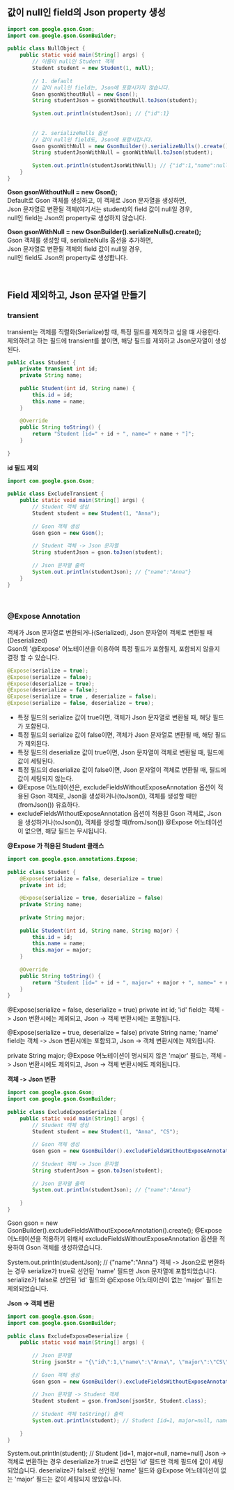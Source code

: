 ## 값이 null인 field의 Json property 생성
```java
import com.google.gson.Gson;
import com.google.gson.GsonBuilder;
 
public class NullObject {
    public static void main(String[] args) {
        // 이름이 null인 Student 객체
        Student student = new Student(1, null);
 
        // 1. default
        // 값이 null인 field는, Json에 포함시키지 않습니다.
        Gson gsonWithoutNull = new Gson();
        String studentJson = gsonWithoutNull.toJson(student);
 
        System.out.println(studentJson); // {"id":1}
 
        
        // 2. serializeNulls 옵션
        // 값이 null인 field도, Json에 포함시킵니다.
        Gson gsonWithNull = new GsonBuilder().serializeNulls().create();
        String studentJsonWithNull = gsonWithNull.toJson(student);
 
        System.out.println(studentJsonWithNull); // {"id":1,"name":null} 
    }
}
```
**Gson gsonWithoutNull = new Gson();**<br>
Default로 Gson 객체를 생성하고, 이 객체로 Json 문자열을 생성하면,<br>
Json 문자열로 변환될 객체(여기서는 student)의 field 값이 null일 경우,<br>
null인 field는 Json의 property로 생성하지 않습니다.

**Gson gsonWithNull = new GsonBuilder().serializeNulls().create();**<br>
Gson 객체를 생성할 때, serializeNulls 옵션을 추가하면,<br>
Json 문자열로 변환될 객체의 field 값이 null일 경우,<br>
null인 field도 Json의 property로 생성합니다.

<br>

## Field 제외하고, Json 문자열 만들기
### transient
transient는 객체를 직렬화(Serialize)할 때, 특정 필드를 제외하고 싶을 떄 사용한다.<br>
제외하려고 하는 필드에 transient를 붙이면, 해당 필드를 제외하고 Json문자열이 생성된다.
```java
public class Student {
    private transient int id;
    private String name;
 
    public Student(int id, String name) {
        this.id = id;
        this.name = name;
    }
 
    @Override
    public String toString() {
        return "Student [id=" + id + ", name=" + name + "]";
    }
 
}
```
**id 필드 제외**
```java
import com.google.gson.Gson;
 
public class ExcludeTransient {
    public static void main(String[] args) {
        // Student 객체 생성
        Student student = new Student(1, "Anna");
 
        // Gson 객체 생성
        Gson gson = new Gson();
 
        // Student 객체 -> Json 문자열
        String studentJson = gson.toJson(student);
 
        // Json 문자열 출력
        System.out.println(studentJson); // {"name":"Anna"}
    }
}
```

<br>

### @Expose Annotation
객체가 Json 문자열로 변환되거나(Serialized), Json 문자열이 객체로 변환될 때(Deserialized) <br>
Gson의 '@Expose' 어노테이션을 이용하여 특정 필드가 포함될지, 포함되지 않을지 결정 할 수 있습니다.
```java
@Expose(serialize = true);
@Expose(serialize = false);
@Expose(deserialize = true);
@Expose(deserialize = false);
@Expose(serialize = true , deserialize = false);
@Expose(serialize = false, deserialize = true);
```
- 특정 필드의 serialize 값이 true이면, 객체가 Json 문자열로 변환될 때, 해당 필드가 포함된다.
- 특정 필드의 serialize 값이 false이면, 객체가 Json 문자열로 변환될 때, 해당 필드가 제외된다.
- 특정 필드의 deserialize 값이 true이면, Json 문자열이 객체로 변환될 때, 필드에 값이 세팅된다.
- 특정 필드의 deserialize 값이 false이면, Json 문자열이 객체로 변환될 때, 필드에 값이 세팅되지 않는다.
- @Expose 어노테이션은, excludeFieldsWithoutExposeAnnotation 옵션이 적용된 Gson 객체로, Json을 생성하거나(toJson()), 객체를 생성할 때만(fromJson()) 유효하다.
- excludeFieldsWithoutExposeAnnotation 옵션이 적용된 Gson 객체로, Json을 생성하거나(toJson()), 객체를 생성할 때(fromJson()) @Expose 어노테이션이 없으면, 해당 필드는 무시됩니다.

**@Expose 가 적용된 Student 클래스**
```java
import com.google.gson.annotations.Expose;
 
public class Student {
    @Expose(serialize = false, deserialize = true)
    private int id;
 
    @Expose(serialize = true, deserialize = false)
    private String name;
 
    private String major;
 
    public Student(int id, String name, String major) {
        this.id = id;
        this.name = name;
        this.major = major;
    }
 
    @Override
    public String toString() {
        return "Student [id=" + id + ", major=" + major + ", name=" + name + "]";
    }
}
```
@Expose(serialize = false, deserialize = true)
private int id;
'id' field는
객체 -> Json 변환시에는 제외되고,
Json -> 객체 변환시에는 포함됩니다.

@Expose(serialize = true, deserialize = false)
private String name;
'name' field는
객체 -> Json 변환시에는 포함되고,
Json -> 객체 변환시에는 제외됩니다.

private String major;
@Expose 어노테이션이 명시되지 않은
'major' 필드는,
객체 -> Json 변환시에도 제외되고,
Json -> 객체 변환시에도 제외됩니다.

**객체 -> Json 변환**
``` java
import com.google.gson.Gson;
import com.google.gson.GsonBuilder;
 
public class ExcludeExposeSerialize {
    public static void main(String[] args) {
        // Student 객체 생성
        Student student = new Student(1, "Anna", "CS");
 
        // Gson 객체 생성
        Gson gson = new GsonBuilder().excludeFieldsWithoutExposeAnnotation().create();
 
        // Student 객체 -> Json 문자열
        String studentJson = gson.toJson(student);
 
        // Json 문자열 출력
        System.out.println(studentJson); // {"name":"Anna"}
 
    }
}
```
Gson gson = new GsonBuilder().excludeFieldsWithoutExposeAnnotation().create();
@Expose 어노테이션을 적용하기 위해서
excludeFieldsWithoutExposeAnnotation 옵션을 적용하여
Gson 객체를 생성하였습니다.

System.out.println(studentJson); // {"name":"Anna"}
객체 -> Json으로 변환하는 경우
serialize가 true로 선언된 'name' 필드만
Json 문자열에 포함되었습니다.
serialize가 false로 선언된 'id' 필드와
@Expose 어노테이션이 없는 'major' 필드는 제외되었습니다.

**Json -> 객체 변환**
```java
import com.google.gson.Gson;
import com.google.gson.GsonBuilder;
 
public class ExcludeExposeDeserialize {
    public static void main(String[] args) {
 
        // Json 문자열
        String jsonStr = "{\"id\":1,\"name\":\"Anna\", \"major\":\"CS\"}";
 
        // Gson 객체 생성
        Gson gson = new GsonBuilder().excludeFieldsWithoutExposeAnnotation().create();
 
        // Json 문자열 -> Student 객체
        Student student = gson.fromJson(jsonStr, Student.class);
 
        // Student 객체 toString() 출력
        System.out.println(student); // Student [id=1, major=null, name=null]
 
    }
}
```
System.out.println(student); // Student [id=1, major=null, name=null]
Json -> 객체로 변환하는 경우
deserialize가 true로 선언된 'id' 필드만
객체 필드에 값이 세팅되었습니다.
deserialize가 false로 선언된 'name' 필드와
@Expose 어노테이션이 없는 'major' 필드는 값이 세팅되지 않았습니다.










